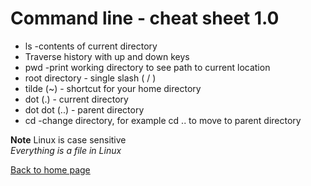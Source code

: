 # Command line - cheat sheet 1.0

- ls -contents of current directory
- Traverse history with up and down keys
- pwd -print working directory to see path to current location
- root directory - single slash ( / )
- tilde (~) - shortcut for your home directory
- dot (.) - current directory
- dot dot (..) - parent directory
- cd -change directory, for example cd .. to move to parent directory

**Note**
Linux is case sensitive  
*Everything is a file in Linux*  

[Back to home page](index.md)
